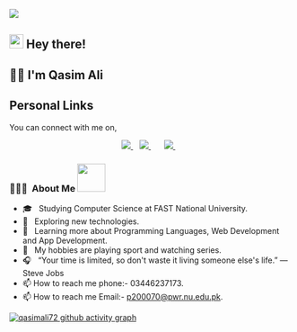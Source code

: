 ![](https://komarev.com/ghpvc/?username=pyrot72&color=dc143c)

<h2> <img src="https://media.giphy.com/media/hvRJCLFzcasrR4ia7z/giphy.gif" width="25px"> Hey there!</h2>

<h2> 💁‍♂️ I'm Qasim Ali </h2>

<h2 align="left">Personal Links</h2>
<p align="left">
You can connect with me on,
</p>

<p align='center'>
  <a href="https://www.linkedin.com/in/qasim-ali-0685761b9/">
    <img src="https://img.shields.io/badge/linkedin-%230077B5.svg?&style=for-the-badge&logo=linkedin&logoColor=white" />
  </a>&nbsp;&nbsp;
  <a href="https://www.instagram.com/qa_ali_20/">
    <img src="https://img.shields.io/badge/instagram-%23E4405F.svg?&style=for-the-badge&logo=instagram&logoColor=white" />        
  </a>&nbsp;&nbsp;
<!--   <a href="https://twitter.com/q_ali_20">
    <img src="https://img.shields.io/badge/Twitter-1DA1F2?style=for-the-badge&logo=twitter&logoColor=white" />         -->
  </a>&nbsp;&nbsp;
  <a href="https://mail.google.com/mail/u/0/#inbox">
    <img src="https://img.shields.io/badge/Gmail-D14836?style=for-the-badge&logo=gmail&logoColor=white" />        
  </a>&nbsp;&nbsp;
<!--   <a href="https://stackoverflow.com/users/14929374/aetooc"><img title="Stack Overflow" src="https://img.shields.io/badge/Stack%20Overflow-FE7A16?style=for-the-badge&logo=stack%20overflow&logoColor=fff"/></a>&nbsp;&nbsp;
</p>
  <p align="center"> <a href="https://twitter.com/q_ali_20" target="blank"><img src="https://img.shields.io/twitter/follow/q_ali_20?logo=twitter&style=for-the-badge" alt="q_ali_20" /></a><p align="center"></p>
</p> -->


<h3> 👨🏻‍💻 &nbsp;About Me <img src="https://media.giphy.com/media/U4FhLNfZiY0ZY6bnEs/giphy.gif" width="50"></h3>

- 🎓 &nbsp; Studying Computer Science at FAST National University.
- 🤔 &nbsp; Exploring new technologies.
- 🌱 &nbsp; Learning more about Programming Languages, Web Development and App Development.
- 🥋 &nbsp; My hobbies are playing sport and watching series.
- 🎧 &nbsp; “Your time is limited, so don't waste it living someone else's life.” ― Steve Jobs
- 📫 How to reach me phone:- 03446237173.
- 📫 How to reach me Email:- p200070@pwr.nu.edu.pk.





[![qasimali72 github activity graph](https://activity-graph.herokuapp.com/graph?username=qasimali72&theme=github)](https://github.com/ashutosh00710/github-readme-activity-graph)











